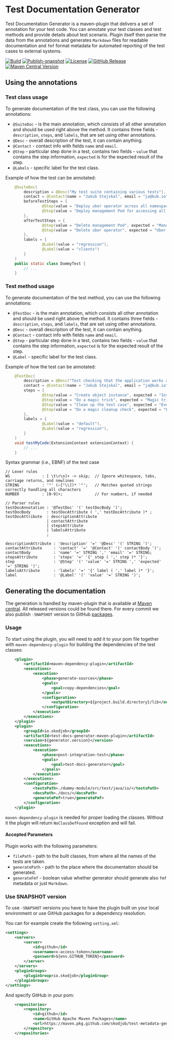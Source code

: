 # Test Documentation Generator

Test Documentation Generator is a maven-plugin that delivers a set of annotation for your test code. 
You can annotate your test classes and test methods and provide details about test scenario.
Plugin itself then parse the data from the annotations and generates `Markdown` files for readable documentation and `fmf` format metadata for automated reporting of the test cases to external systems.

[![Build](https://github.com/skodjob/test-metadata-generator/actions/workflows/build.yaml/badge.svg?branch=main)](https://github.com/skodjob/test-metadata-generator/actions/workflows/build.yaml)
[![Publish-snapshot](https://github.com/skodjob/test-metadata-generator/actions/workflows/publish-snapshot.yaml/badge.svg?branch=main)](https://github.com/skodjob/test-metadata-generator/actions/workflows/publish-snapshot.yaml)
[![License](https://img.shields.io/badge/License-Apache%202.0-blue.svg)](https://opensource.org/licenses/Apache-2.0)
[![GitHub Release](https://img.shields.io/github/v/release/skodjob/test-metadata-generator)](https://github.com/skodjob/test-metadata-generator/releases)
[![Maven Central Version](https://img.shields.io/maven-central/v/io.skodjob/test-docs-generator-maven-plugin)](https://central.sonatype.com/search?q=io.skodjob.test-docs-generator-maven-plugin)

## Using the annotations

### Test class usage

To generate documentation of the test class, you can use the following annotations:

* `@SuiteDoc` - is the main annotation, which consists of all other annotation and should be used right above the method.
  It contains three fields - `description`, `steps`, and `labels`, that are set using other annotations.
* `@Desc` - overall description of the test, it can contain anything.
* `@Contact` - contact info with fields `name` and `email`.
* `@Step` - particular step done in a test, contains two fields - `value` that contains the step information, `expected`
  is for the expected result of the step.
* `@Labels` - specific label for the test class.

Example of how the test can be annotated:
```java
    @SuiteDoc(
        description = @Desc("My test suite containing various tests"),
        contact = @Contact(name = "Jakub Stejskal", email = "ja@kub.io"),
        beforeTestSteps = {
                @Step(value = "Deploy uber operator across all namespaces, with custom configuration", expected = "Uber operator is deployed"),
                @Step(value = "Deploy management Pod for accessing all other Pods", expected = "Management Pod is deployed")
        },
        afterTestSteps = {
                @Step(value = "Delete management Pod", expected = "Management Pod is deleted"),
                @Step(value = "Delete uber operator", expected = "Uber operator is deleted")
        },
        labels = {
                @Label(value = "regression"),
                @Label(value = "clients")
        }
    )
    public static class DummyTest {
        // ...
    }
```

### Test method usage

To generate documentation of the test method, you can use the following annotations:

* `@TestDoc` - is the main annotation, which consists all other annotation and should be used right above the method.
  It contains three fields - `description`, `steps`, and `labels`, that are set using other annotations.
* `@Desc` - overall description of the test, it can contain anything.
* `@Contact` - contact info with fields `name` and `email`.
* `@Step` - particular step done in a test, contains two fields - `value` that contains the step information, `expected`
  is for the expected result of the step.
* `@Label` - specific label for the test class.

Example of how the test can be annotated:
```java
    @TestDoc(
        description = @Desc("Test checking that the application works as expected."),
        contact = @Contact(name = "Jakub Stejskal", email = "ja@kub.io"),
        steps = {
                @Step(value = "Create object instance", expected = "Instance of an object is created"),
                @Step(value = "Do a magic trick", expected = "Magic trick is done with success"),
                @Step(value = "Clean up the test case", expected = "Everything is cleared"),
                @Step(value = "Do a magic cleanup check", expected = "Everything magically work")
        },
        labels = {
                @Label(value = "default"),
                @Label(value = "regression"),
        }
    )
    void testMyCode(ExtensionContext extensionContext) {
        // ...
    }
```

Syntax grammar (i.e., EBNF) of the test case
```plain
// Lexer rules
WS              : [ \t\r\n]+ -> skip;  // Ignore whitespace, tabs, carriage returns, and newlines
STRING          : '"' (~["\\])* '"';   // Matches quoted strings correctly handling all characters
NUMBER          : [0-9]+;              // For numbers, if needed

// Parser rules
testDocAnnotation : '@TestDoc' '(' testDocBody ')';
testDocBody       : testDocAttribute ( ',' testDocAttribute )* ;
testDocAttribute  : descriptionAttribute
                  | contactAttribute
                  | stepsAttribute
                  | labelsAttribute
                  ;

descriptionAttribute : 'description' '=' '@Desc' '(' STRING ')';
contactAttribute     : 'contact' '=' '@Contact' '(' contactBody ')';
contactBody          : 'name' '=' STRING ',' 'email' '=' STRING;
stepsAttribute       : 'steps' '=' '{' step ( ',' step )* '}';
step                 : '@Step' '(' 'value' '=' STRING ',' 'expected' '=' STRING ')';
labelsAttribute      : 'labels' '=' '{' label ( ',' label )* '}';
label                : '@Label' '(' 'value' '=' STRING ')';
```

## Generating the documentation

The generation is handled by maven-plugin that is available at [Maven central](https://central.sonatype.com/artifact/io.skodjob/test-docs-generator-maven-plugin/overview).
All released versions could be found there. 
For every commit we also publish `-SNAPSHOT` version to GitHub [packages](https://github.com/skodjob/test-metadata-generator/packages/2061096).

### Usage

To start using the plugin, you will need to add it to your pom file together with `maven-dependency-plugin` for building the dependencies of the test classes:

```xml
    <plugin>
        <artifactId>maven-dependency-plugin</artifactId>
        <executions>
            <execution>
                <phase>generate-sources</phase>
                <goals>
                    <goal>copy-dependencies</goal>
                </goals>
                <configuration>
                    <outputDirectory>${project.build.directory}/lib</outputDirectory>
                </configuration>
            </execution>
        </executions>
    </plugin>
    <plugin>
        <groupId>io.skodjob</groupId>
        <artifactId>test-docs-generator-maven-plugin</artifactId>
        <version>${generator.version}</version>
        <executions>
            <execution>
                <phase>post-integration-test</phase>
                <goals>
                    <goal>test-docs-generator</goal>
                </goals>
            </execution>
        </executions>
        <configuration>
            <testsPath>./dummy-module/src/test/java/io/</testsPath>
            <docsPath>./docs/</docsPath>
            <generateFmf>true</generateFmf>
        </configuration>
    </plugin>
```

`maven-dependency-plugin` is needed for proper loading the classes. 
Without it the plugin will return `NoClassDefFound` exception and will fail.

#### Accepted Parameters

Plugin works with the following parameters:
* `filePath` - path to the built classes, from where all the names of the tests are taken.
* `generatePath` - path to the place where the documentation should be generated.
* `generateFmf` - boolean value whether generator should generate also `fmf` metadata or just `Markdown`.


### Use SNAPSHOT version

To use `-SNAPSHOT` versions you have to have the plugin built on your local environment or use GitHub packages for a dependency resolution.

You can for example create the following `setting.xml`:
```xml
<settings>
    <servers>
        <server>
            <id>github</id>
            <username>x-access-token</username>
            <password>${env.GITHUB_TOKEN}</password>
        </server>
    </servers>
    <pluginGroups>
        <pluginGroup>io.skodjob</pluginGroup>
    </pluginGroups>
</settings>
```

And specify GitHub in your pom:
```xml
    <repositories>
        <repository>
            <id>github</id>
            <name>GitHub Apache Maven Packages</name>
            <url>https://maven.pkg.github.com/skodjob/test-metadata-generator</url>
        </repository>
    </repositories>
```
